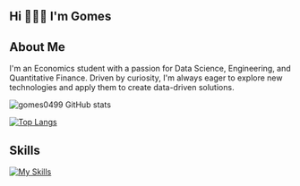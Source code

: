 <h2 align="left">Hi 🧑🏻‍💻 I'm Gomes</h1>
<h2>About Me</h2>
           
<p>
  I'm an Economics student with a passion for Data Science, Engineering, and Quantitative Finance. Driven by curiosity, I'm always eager to explore new technologies and apply them to create data-driven solutions.
</p>

 

![gomes0499 GitHub stats](https://github-readme-stats.vercel.app/api?username=gomes0499&show_icons=true&theme=radical&count_private=true)

[![Top Langs](https://github-readme-stats.vercel.app/api/top-langs/?username=gomes0499&layout=compact&theme=radical)](https://github.com/gomes0499/github-readme-stats)

<h2>Skills</h2>

[![My Skills](https://skillicons.dev/icons?i=python,aws,gcp,azure,docker,kubernetes,ansible,linux,postgres,mongodb,prometheus,grafana&perline=6)](https://skillicons.dev)


